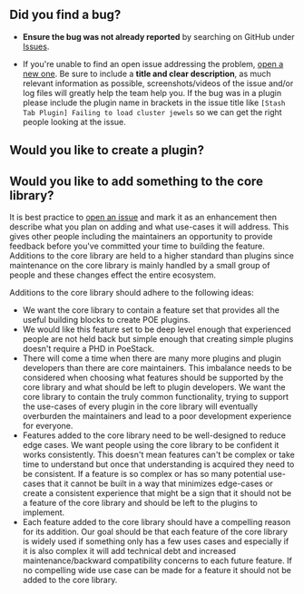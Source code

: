 ## **Did you find a bug?**

* **Ensure the bug was not already reported** by searching on GitHub under [Issues](https://github.com/PoeStack/poestack-sage/issues).

* If you're unable to find an open issue addressing the problem, [open a new one](https://github.com/PoeStack/poestack-sage/issues/new). Be sure to include a **title and clear description**, as much relevant information as possible, screenshots/videos of the issue and/or log files will greatly help the team help you. If the bug was in a plugin please include the plugin name in brackets in the issue title like `[Stash Tab Plugin] Failing to load cluster jewels` so we can get the right people looking at the issue.

## **Would you like to create a plugin?**


## **Would you like to add something to the core library?**
It is best practice to [open an issue](https://github.com/PoeStack/poestack-sage/issues/new) and mark it as an enhancement then describe what you plan on adding and what use-cases it will address. This gives other people including the maintainers an opportunity to provide feedback before you've committed your time to building the feature. Additions to the core library are held to a higher standard than plugins since maintenance on the core library is mainly handled by a small group of people and these changes effect the entire ecosystem.

Additions to the core library should adhere to the following ideas:
- We want the core library to contain a feature set that provides all the useful building blocks to create POE plugins.
- We would like this feature set to be deep level enough that experienced people are not held back but simple enough that creating simple plugins doesn't require a PHD in PoeStack.
- There will come a time when there are many more plugins and plugin developers than there are core maintainers. This imbalance needs to be considered when choosing what features should be supported by the core library and what should be left to plugin developers. We want the core library to contain the truly common functionality, trying to support the use-cases of every plugin in the core library will eventually overburden the maintainers and lead to a poor development experience for everyone.
- Features added to the core library need to be well-designed to reduce edge cases. We want people using the core library to be confident it works consistently. This doesn't mean features can't be complex or take time to understand but once that understanding is acquired they need to be consistent. If a feature is so complex or has so many potential use-cases that it cannot be built in a way that minimizes edge-cases or create a consistent experience that might be a sign that it should not be a feature of the core library and should be left to the plugins to implement.
- Each feature added to the core library should have a compelling reason for its addition. Our goal should be that each feature of the core library is widely used if something only has a few uses cases and especially if it is also complex it will add technical debt and increased maintenance/backward compatibility concerns to each future feature. If no compelling wide use case can be made for a feature it should not be added to the core library.
